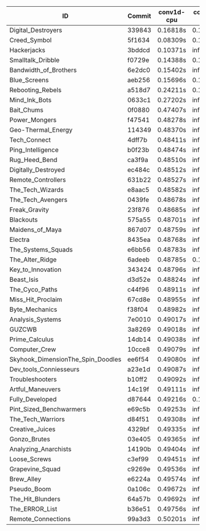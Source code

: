 |ID|Commit|conv1d-cpu|conv1d-gpu|DWSPConv2D-gpu|gemm-gpu|avg|
|-|-|-|-|-|-|-|
|Digital_Destroyers|339843|0.16818s|0.12070s|2.81193s|1.87278s|1.24340s|
|Creed_Symbol|5f1634|0.08309s|0.12370s|infs|1.70075s|infs|
|Hackerjacks|3bddcd|0.10371s|infs|infs|4.35885s|infs|
|Smalltalk_Dribble|f0729e|0.14388s|0.13553s|infs|1.85609s|infs|
|Bandwidth_of_Brothers|6e2dc0|0.15402s|infs|infs|2.00490s|infs|
|Blue_Screens|aeb256|0.15696s|0.12196s|infs|1.85405s|infs|
|Rebooting_Rebels|a518d7|0.24211s|0.12990s|infs|4.31234s|infs|
|Mind_Ink_Bots|0633c1|0.27202s|infs|infs|4.34906s|infs|
|Bait_Chums|0f0880|0.47407s|infs|infs|4.36662s|infs|
|Power_Mongers|f47541|0.48278s|infs|infs|4.41309s|infs|
|Geo-Thermal_Energy|114349|0.48370s|infs|infs|4.36601s|infs|
|Tech_Connect|4dff7b|0.48411s|infs|infs|4.36115s|infs|
|Ping_Intelligence|b0f23b|0.48474s|infs|infs|4.36687s|infs|
|Rug_Heed_Bend|ca3f9a|0.48510s|infs|infs|4.41290s|infs|
|Digitally_Destroyed|ec484c|0.48512s|infs|infs|4.36656s|infs|
|Remote_Controllers|631b22|0.48527s|infs|infs|4.35727s|infs|
|The_Tech_Wizards|e8aac5|0.48582s|infs|infs|4.36086s|infs|
|The_Tech_Avengers|0439fe|0.48678s|infs|infs|4.36148s|infs|
|Freak_Gravity|23f876|0.48685s|infs|infs|4.35508s|infs|
|Blackouts|575a55|0.48701s|infs|infs|4.37211s|infs|
|Maidens_of_Maya|867d07|0.48759s|infs|infs|4.41179s|infs|
|Electra|8435ea|0.48768s|infs|infs|4.36652s|infs|
|The_Systems_Squads|e6bb56|0.48783s|infs|infs|4.36907s|infs|
|The_Alter_Ridge|6adeeb|0.48785s|0.13169s|infs|4.32873s|infs|
|Key_to_Innovation|343424|0.48796s|infs|infs|4.36971s|infs|
|Beast_Isis|d3d52e|0.48824s|infs|infs|4.41746s|infs|
|The_Cyco_Paths|c44f96|0.48911s|infs|infs|4.41241s|infs|
|Miss_Hit_Proclaim|67cd8e|0.48955s|infs|infs|4.36708s|infs|
|Byte_Mechanics|f38f04|0.48982s|infs|infs|4.35236s|infs|
|Analysis_Systems|7e0010|0.49017s|infs|infs|4.36630s|infs|
|GUZCWB|3a8269|0.49018s|infs|infs|4.42713s|infs|
|Prime_Calculus|14db14|0.49038s|infs|infs|4.41718s|infs|
|Computer_Crew|10cce8|0.49079s|infs|infs|4.36634s|infs|
|Skyhook_DimensionThe_Spin_Doodles|ee6f54|0.49080s|infs|infs|4.36623s|infs|
|Dev_tools_Conniesseurs|a23e1d|0.49087s|infs|infs|4.40904s|infs|
|Troubleshooters|b10ff2|0.49092s|infs|infs|4.36540s|infs|
|Artful_Maneuvers|14c19f|0.49111s|infs|infs|4.36421s|infs|
|Fully_Developed|d87644|0.49216s|0.14327s|infs|2.05237s|infs|
|Pint_Sized_Benchwarmers|e69c5b|0.49253s|infs|infs|4.36078s|infs|
|The_Tech_Warriors|d84f51|0.49308s|infs|infs|4.36509s|infs|
|Creative_Juices|4329bf|0.49335s|infs|infs|4.36878s|infs|
|Gonzo_Brutes|03e405|0.49365s|infs|infs|4.35925s|infs|
|Analyzing_Anarchists|14190b|0.49404s|infs|infs|4.36351s|infs|
|Loose_Screws|c3ef99|0.49451s|infs|infs|4.35441s|infs|
|Grapevine_Squad|c9269e|0.49536s|infs|infs|4.37978s|infs|
|Brew_Alley|e6224a|0.49574s|infs|infs|4.40472s|infs|
|Pseudo_Boom|0a106c|0.49672s|infs|infs|4.37243s|infs|
|The_Hit_Blunders|64a57b|0.49692s|infs|infs|4.41897s|infs|
|The_ERROR_List|b36e51|0.49756s|infs|infs|4.35150s|infs|
|Remote_Connections|99a3d3|0.50201s|infs|infs|4.37435s|infs|
